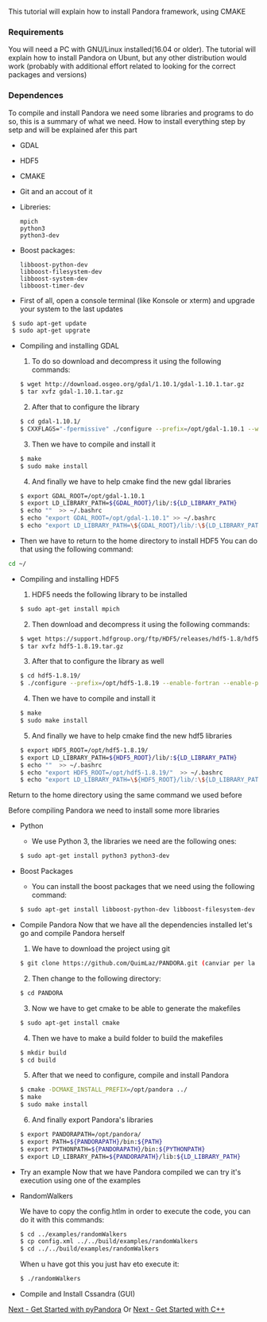
This tutorial will explain how to install Pandora framework, using CMAKE

### Requirements
You will need a PC with GNU/Linux installed(16.04 or older). The tutorial will explain how to install Pandora on Ubunt, but any other distribution would work (probably with additional effort related to looking for the correct packages and versions)

### Dependences

To compile and install Pandora we need some libraries and programs to do so, this is a summary of what we need. How to install everything step by setp and will be explained afer this part

* GDAL
* HDF5
* CMAKE
* Git and an accout of it
* Libreries:
	
	```
	mpich
	python3 
	python3-dev
	```
	
* Boost packages:
	
	```
	libboost-python-dev 
	libboost-filesystem-dev 
	libboost-system-dev 
	libboost-timer-dev
	```


- First of all, open a console terminal (like Konsole or xterm) and upgrade your system to the last updates

```bash
 $ sudo apt-get update
 $ sudo apt-get upgrate
```

- Compiling and installing GDAL
	1. To do so download and decompress it using the following commands:

	```bash
	$ wget http://download.osgeo.org/gdal/1.10.1/gdal-1.10.1.tar.gz
	$ tar xvfz gdal-1.10.1.tar.gz
	```

	2. After that to configure the library

	```bash
	$ cd gdal-1.10.1/
	$ CXXFLAGS="-fpermissive" ./configure --prefix=/opt/gdal-1.10.1 --with-pcraster=internal --with-png=internal --with-libtiff=internal --with-geotiff=internal --with-jpeg=internal --with-gif=internal --with-netcdf=no --enable-debug
	```

	3. Then we have to compile and install it

	```bash
	$ make
	$ sudo make install
	```

	4. And finally we have to help cmake find the new gdal libraries

	```bash
	$ export GDAL_ROOT=/opt/gdal-1.10.1
	$ export LD_LIBRARY_PATH=${GDAL_ROOT}/lib/:${LD_LIBRARY_PATH}
	$ echo ""  >> ~/.bashrc
	$ echo "export GDAL_ROOT=/opt/gdal-1.10.1" >> ~/.bashrc	
	$ echo "export LD_LIBRARY_PATH=\${GDAL_ROOT}/lib/:\${LD_LIBRARY_PATH}" >> ~/.bashrc
	```
	
- Then we have to return to the home directory to install HDF5
You can do that using the following command:

```bash
cd ~/
```

- Compiling and installing HDF5
	1. HDF5 needs the following library to be installed

	```bash
	$ sudo apt-get install mpich
	```
	2. Then download and decompress it using the following commands:

	```bash
	$ wget https://support.hdfgroup.org/ftp/HDF5/releases/hdf5-1.8/hdf5-1.8.19/src/hdf5-1.8.19.tar.gz	
	$ tar xvfz hdf5-1.8.19.tar.gz
	```

	3. After that to configure the library as well

	```bash
	$ cd hdf5-1.8.19/
	$ ./configure --prefix=/opt/hdf5-1.8.19 --enable-fortran --enable-parallel --enable-debug=all	
	```

	4. Then we have to compile and install it

	```bash
	$ make
	$ sudo make install
	```

	5. And finally we have to help cmake find the new hdf5 libraries

	```bash
	$ export HDF5_ROOT=/opt/hdf5-1.8.19/
	$ export LD_LIBRARY_PATH=${HDF5_ROOT}/lib/:${LD_LIBRARY_PATH}
	$ echo ""  >> ~/.bashrc
	$ echo "export HDF5_ROOT=/opt/hdf5-1.8.19/"  >> ~/.bashrc
	$ echo "export LD_LIBRARY_PATH=\${HDF5_ROOT}/lib/:\${LD_LIBRARY_PATH}" >> ~/.bashrc
	```

Return to the home directory using the same command we used before

Before compiling Pandora we need to install some more libraries

- Python
	* We use Python 3, the libraries we need are the following ones:

	```bash
	$ sudo apt-get install python3 python3-dev
	```

- Boost Packages
	* You can install the boost packages that we need using the following command:

	```bash
	$ sudo apt-get install libboost-python-dev libboost-filesystem-dev libboost-system-dev libboost-timer-dev
	```

- Compile Pandora
Now that we have all the dependencies installed let's go and compile Pandora herself
	
	1. We have to download the project using git

	```bash
	$ git clone https://github.com/QuimLaz/PANDORA.git (canviar per la master quan fem el merge)
	```
	
	2. Then change to the following directory:
	
	```bash
	$ cd PANDORA
	```

	3. Now we have to get cmake to be able to generate the makefiles

	```bash
	$ sudo apt-get install cmake
	```
	
	4. Then we have to make a build folder to build the makefiles

	```bash
	$ mkdir build
	$ cd build
	```
	
	5. After that we need to configure, compile and install Pandora

	```bash
	$ cmake -DCMAKE_INSTALL_PREFIX=/opt/pandora ../
	$ make
	$ sudo make install
	```
	
	6. And finally export Pandora's libraries

	```bash
	$ export PANDORAPATH=/opt/pandora/
	$ export PATH=${PANDORAPATH}/bin:${PATH}
	$ export PYTHONPATH=${PANDORAPATH}/bin:${PYTHONPATH}
	$ export LD_LIBRARY_PATH=${PANDORAPATH}/lib:${LD_LIBRARY_PATH}
	```

- Try an example
Now that we have Pandora compiled we can try it's execution using one of the examples

* RandomWalkers

	We have to copy the config.htlm in order to  execute the code, you can do it with this commands:
	
	```bash
	$ cd ../examples/randomWalkers
	$ cp config.xml ../../build/examples/randomWalkers
	$ cd ../../build/examples/randomWalkers
	```
	
	When u have got this you just hav eto execute it:
	
	```bash
	$ ./randomWalkers
	```
	
- Compile and Install Cssandra (GUI)

        
[Next - Get Started with pyPandora](01_getting_started_pyPandora.md)
Or [Next - Get Started with C++](02_getting_started_pandora.md)

